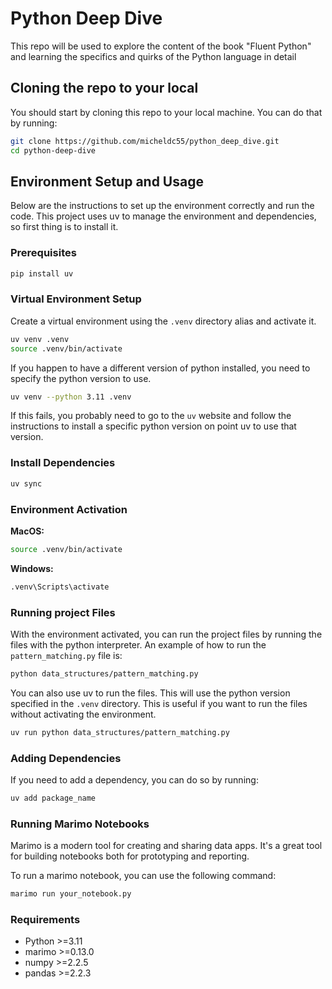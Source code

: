 # Python Deep Dive
This repo will be used to explore the content of the book "Fluent Python" and learning the specifics and quirks of the Python language in detail

## Cloning the repo to your local

You should start by cloning this repo to your local machine. You can do that by running:

```bash
git clone https://github.com/micheldc55/python_deep_dive.git
cd python-deep-dive
```

## Environment Setup and Usage

Below are the instructions to set up the environment correctly and run the code. This project uses uv to manage the environment and dependencies, so first thing is to install it.

### Prerequisites
```bash
pip install uv
```

### Virtual Environment Setup

Create a virtual environment using the `.venv` directory alias and activate it.

```bash
uv venv .venv
source .venv/bin/activate
```

If you happen to have a different version of python installed, you need to specify the python version to use.

```bash
uv venv --python 3.11 .venv
```

If this fails, you probably need to go to the `uv` website and follow the instructions to install a specific python version on point uv to use that version.

### Install Dependencies

```bash
uv sync
```

### Environment Activation

**MacOS:**
```bash
source .venv/bin/activate
```

**Windows:**
```bash
.venv\Scripts\activate
```

### Running project Files

With the environment activated, you can run the project files by running the files with the python interpreter. An example of how to run the `pattern_matching.py` file is:

```bash
python data_structures/pattern_matching.py
```

You can also use uv to run the files. This will use the python version specified in the `.venv` directory. This is useful if you want to run the files without activating the environment.

```bash
uv run python data_structures/pattern_matching.py
```

### Adding Dependencies

If you need to add a dependency, you can do so by running:

```bash
uv add package_name
```


### Running Marimo Notebooks

Marimo is a modern tool for creating and sharing data apps. It's a great tool for building notebooks both for prototyping and reporting.

To run a marimo notebook, you can use the following command:

```bash
marimo run your_notebook.py
```

### Requirements
- Python >=3.11
- marimo >=0.13.0
- numpy >=2.2.5
- pandas >=2.2.3
